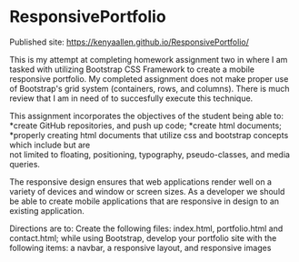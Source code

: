 # ResponsivePortfolio

Published site:  https://kenyaallen.github.io/ResponsivePortfolio/

This is my attempt at completing homework assignment two in where I am tasked with utilizing Bootstrap CSS Framework to create a mobile responsive portfolio. My completed assignment does not make proper use of Bootstrap's grid system (containers, rows, and columns).  There is much review that I am in need of to succesfully execute this technique.


This assignment incorporates the objectives of the student being able to:
*create GitHub repositories, and push up code;
*create html documents;
*properly creating html documents that utilize css and bootstrap concepts which include but are         
 not limited to floating, positioning, typography, pseudo-classes, and media queries. 


The responsive design ensures that web applications render well on a variety of devices and window or screen sizes. As a developer we should be able to create mobile applications that are responsive in design to an existing application.

Directions are to:  Create the following files: index.html, portfolio.html and contact.html; while using Bootstrap, develop your portfolio site with the following items: a navbar, a responsive layout, and 
responsive images






